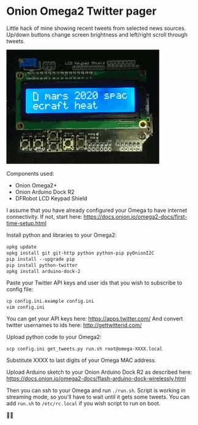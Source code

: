 # Onion Omega2 Twitter pager

Little hack of mine showing recent tweets from selected news sources.
Up/down buttons change screen brightness and left/right scroll through tweets.

![Twitter pager](anim.gif)

Components used:

* Onion Omega2+
* Onion Arduino Dock R2
* DFRobot LCD Keypad Shield

I assume that you have already configured your Omega to have internet connectivity. If not, start here: https://docs.onion.io/omega2-docs/first-time-setup.html

Install python and libraries to your Omega2:

    opkg update
    opkg install git git-http python python-pip pyOnionI2C
    pip install --upgrade pip
    pip install python-twitter
    opkg install arduino-dock-2

Paste your Twitter API keys and user ids that you wish to subscribe to config file:

    cp config.ini.example config.ini
    vim config.ini

You can get your API keys here: https://apps.twitter.com/
And convert twitter usernames to ids here: http://gettwitterid.com/


Upload python code to your Omega2:

    scp config.ini get_tweets.py run.sh root@omega-XXXX.local

Substitute XXXX to last digits of your Omega MAC address.

Upload Arduino sketch to your Onion Arduino Dock R2 as described here: https://docs.onion.io/omega2-docs/flash-arduino-dock-wirelessly.html

Then you can ssh to your Omega and run `./run.sh`. Script is working in streaming mode, so you'll have to wait until it gets some tweets. You can add `run.sh` to `/etc/rc.local` if you wish script to run on boot.

🤖🤘

